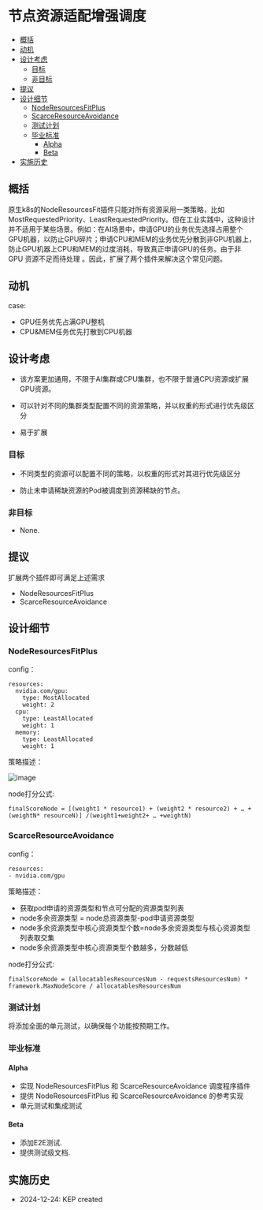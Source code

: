 # 节点资源适配增强调度

<!-- toc -->
- [概括](#概括)
- [动机](#动机)
- [设计考虑](#设计考虑)
  - [目标](#目标)
  - [非目标](#非目标)
- [提议](#提议)
- [设计细节](#设计细节)
  - [NodeResourcesFitPlus](#noderesourcesfitplus)
  - [ScarceResourceAvoidance](#scarceresourceavoidance)
  - [测试计划](#测试计划)
  - [毕业标准](#毕业标准)
    - [Alpha](#alpha)
    - [Beta](#beta)
- [实施历史](#实施历史)
<!-- /toc -->


## 概括

原生k8s的NodeResourcesFit插件只能对所有资源采用一类策略，比如MostRequestedPriority、LeastRequestedPriority。但在工业实践中，这种设计并不适用于某些场景。例如：在AI场景中，申请GPU的​​业务优先选择占用整个GPU机器，以防止GPU碎片；申请CPU和MEM的业务优先分散到非GPU机器上，防止GPU机器上CPU和MEM的过度消耗，导致真正申请GPU的​​任务。由于非 GPU 资源不足而待处理
。因此，扩展了两个插件来解决这个常见问题。

## 动机
case:
- GPU任务优先占满GPU整机
- CPU&MEM任务优先打散到CPU机器

## 设计考虑

- 该方案更加通用，不限于AI集群或CPU集群，也不限于普通CPU资源或扩展GPU资源。

- 可以针对不同的集群类型配置不同的资源策略，并以权重的形式进行优先级区分

- 易于扩展

### 目标

- 不同类型的资源可以配置不同的策略，以权重的形式对其进行优先级区分

- 防止未申请稀缺资源的Pod被调度到资源稀缺的节点。

### 非目标

- None.

## 提议

扩展两个插件即可满足上述需求

- NodeResourcesFitPlus
- ScarceResourceAvoidance

## 设计细节

### NodeResourcesFitPlus
config：
```
resources: 
  nvidia.com/gpu:
    type: MostAllocated
    weight: 2
  cpu:
    type: LeastAllocated
    weight: 1
  memory:
    type: LeastAllocated
    weight: 1
```
策略描述：

![image](/img/node-resource-fit-plus-scoring-cn.png)

node打分公式:
```
finalScoreNode = [(weight1 * resource1) + (weight2 * resource2) + … + (weightN* resourceN)] /(weight1+weight2+ … +weightN)
```

### ScarceResourceAvoidance
config：
```
resources: 
- nvidia.com/gpu 
```
策略描述：
- 获取pod申请的资源类型和节点可分配的资源类型列表
- node多余资源类型 = node总资源类型-pod申请资源类型
- node多余资源类型中核心资源类型个数=node多余资源类型与核心资源类型列表取交集
- node多余资源类型中核心资源类型个数越多，分数越低

node打分公式:
```
finalScoreNode = (allocatablesResourcesNum - requestsResourcesNum) * framework.MaxNodeScore / allocatablesResourcesNum
```

### 测试计划

将添加全面的单元测试，以确保每个功能按预期工作。

### 毕业标准

#### Alpha

- 实现 NodeResourcesFitPlus 和 ScarceResourceAvoidance 调度程序插件
- 提供 NodeResourcesFitPlus 和 ScarceResourceAvoidance 的参考实现
- 单元测试和集成测试

#### Beta

- 添加E2E测试.
- 提供测试级文档.

## 实施历史

- 2024-12-24: KEP created